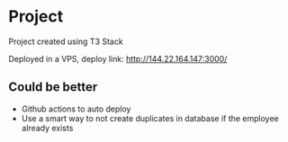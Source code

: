 # Project

Project created using T3 Stack

Deployed in a VPS, deploy link: http://144.22.164.147:3000/

## Could be better

- Github actions to auto deploy
- Use a smart way to not create duplicates in database if the employee already exists
